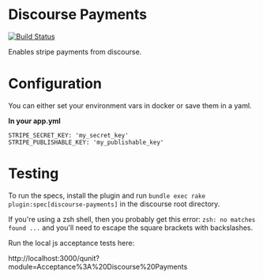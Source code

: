 # Discourse Payments

[![Build Status](https://travis-ci.org/choiceaustralia/discourse-payments.svg?branch=master)](https://travis-ci.org/choiceaustralia/discourse-payments)

Enables stripe payments from discourse.

# Configuration

You can either set your environment vars in docker or save them in a yaml.

**In your app.yml**

```
STRIPE_SECRET_KEY: 'my_secret_key'
STRIPE_PUBLISHABLE_KEY: 'my_publishable_key'
```

# Testing

To run the specs, install the plugin and run `bundle exec rake plugin:spec[discourse-payments]` in the discourse root directory.

If you're using a zsh shell, then you probably get this error: `zsh: no matches found ...` and you'll need to escape the square brackets with backslashes.

Run the local js acceptance tests here:

http://localhost:3000/qunit?module=Acceptance%3A%20Discourse%20Payments
